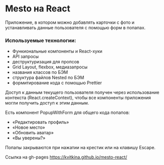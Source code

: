 # Mesto на React

Приложение, в котором можно добавлять карточки с фото и устанавливать данные пользователя с помощью форм в попапах.

### Используемые технологии:

- Функиональные компоненты и React-хуки
- API запросы
- деструктуризация для пропсов
- Grid Layout, flexbox, медиазапросы
- названия классов по БЭМ
- структура файлов Nested по БЭМ
- формитирование кода с помощью Prettier

Доступ к данным текущего пользователя получен через использование контекста (React.createContext), чтобы все компоненты приложения могли получить доступ к этим данным.

Есть компонент PopupWithForm для общего кода попапов:

- «Редактировать профиль»
- «Новое место»
- «Обновить аватар»
- «Вы уверены?»

Попапы закрываются при нажатии на крестик или на клавишу Escape.

Ссылка на gh-pages https://kvitkina.github.io/mesto-react/
